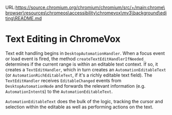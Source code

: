 URL:https://source.chromium.org/chromium/chromium/src/+/main:chrome\browser\resources\chromeos\accessibility\chromevox\mv3\background\editing\README.md
# Text Editing in ChromeVox

Text edit handling begins in `DesktopAutomationHandler`. When a focus event
or load event is fired, the method `createTextEditHandlerIfNeeded_` determines
if the current range is within an editable text context. If so, it creates a
`TextEditHandler`, which in turn creates an `AutomationEditableText` (or
`AutomationRichEditableText`, if it's a richly editable text field). The
`TextEditHandler` receives `EditableChanged` events from `DesktopAutomationNode`
and forwards the relevant information (e.g. `AutomationIntent`s) to the
`AutomationEditableText`.

`AutomationEditableText` does the bulk of the logic, tracking the cursor and
selection within the editable as well as performing actions on the text.